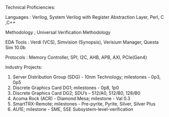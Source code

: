 Technical Proficiencies:

Languages : Verilog, System Verilog with Register Abstraction Layer, Perl, C ,C++

Methodology ; Universal Verification Methodology

EDA Tools : Verdi (VCS), Simvision (Synopsis), Verisium Manager, Questa Sim 10.0b

Protocols : Memory Controller, SPI, I2C, AHB, APB, AXI, PCIe(Gen4)

Industry Projects:
1. Server Distribution Group (SDG) - 10nm Technology; milestones - 0p3, 0p5
2. Discrete Graphics Card DG1; milestones - 0p8, 1p0
3. Discrete Graphics Card DG2; SDU’s – 512/A0, 512/B0, 128/B0
4. Acoma Rock (ACR) - Diamond Mesa; milestone - Val 0.3
5. SmartTRX-Remote; milestones - Pre-pyrite, Pyrite, Silver, Silver Plus
6. AU1E; milestone - SME, SSE Subsystem-level-verification
